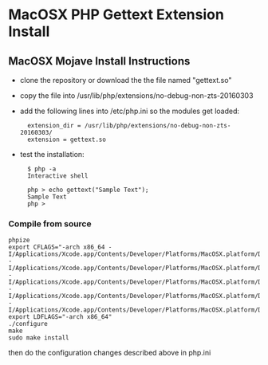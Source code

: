# MacOSX PHP Gettext Extension Install

## MacOSX Mojave Install Instructions

- clone the repository or download the the file named "gettext.so"
- copy the file into /usr/lib/php/extensions/no-debug-non-zts-20160303
- add the following lines into /etc/php.ini so the modules get loaded:

        extension_dir = /usr/lib/php/extensions/no-debug-non-zts-20160303/
        extension = gettext.so

- test the installation:

        $ php -a
        Interactive shell
        
        php > echo gettext("Sample Text");
        Sample Text
        php > 

### Compile from source
    phpize
    export CFLAGS="-arch x86_64 -I/Applications/Xcode.app/Contents/Developer/Platforms/MacOSX.platform/Developer/SDKs/MacOSX10.14.sdk/usr/include/php/main/ -I/Applications/Xcode.app/Contents/Developer/Platforms/MacOSX.platform/Developer/SDKs/MacOSX10.14.sdk/usr/include/php/zend/ -I/Applications/Xcode.app/Contents/Developer/Platforms/MacOSX.platform/Developer/SDKs/MacOSX10.14.sdk/usr/include/php/ -I/Applications/Xcode.app/Contents/Developer/Platforms/MacOSX.platform/Developer/SDKs/MacOSX10.14.sdk/usr/include/ -I/Applications/Xcode.app/Contents/Developer/Platforms/MacOSX.platform/Developer/SDKs/MacOSX10.14.sdk/usr/include/php/TSRM/"
    export LDFLAGS="-arch x86_64"
    ./configure
    make
    sudo make install
then do the configuration changes described above in php.ini

